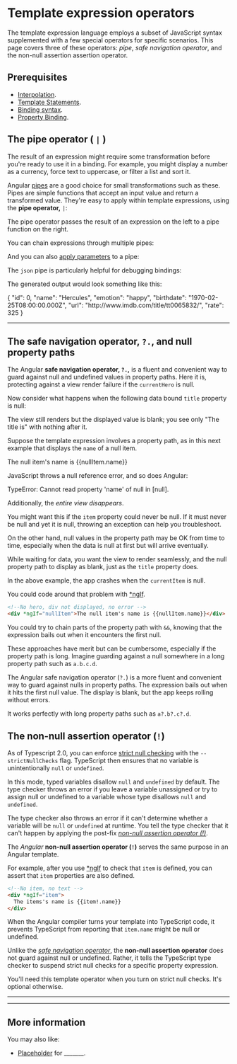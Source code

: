 

# Template expression operators



The template expression language employs a subset of JavaScript syntax supplemented with a few special operators
for specific scenarios. This page covers three of these operators: _pipe_, _safe navigation operator_, and the non-null assertion assertion operator.


## Prerequisites

* [Interpolation](guide/interpolation).
* [Template Statements](guide/template-statements).
* [Binding syntax](guide/binding-syntax).
* [Property Binding](guide/property-binding).


## The pipe operator ( `|` )

<!-- KW--There is another more in-depth Pipes doc. Maybe we don't need this. -->

The result of an expression might require some transformation before you're ready to use it in a binding.
For example, you might display a number as a currency, force text to uppercase, or filter a list and sort it.

Angular [pipes](guide/pipes) are a good choice for small transformations such as these.
Pipes are simple functions that accept an input value and return a transformed value.
They're easy to apply within template expressions, using the **pipe operator,** `|`:

<code-example path="template-syntax/src/app/app.component.html" region="pipes-1" title="src/app/app.component.html" linenums="false">
</code-example>

The pipe operator passes the result of an expression on the left to a pipe function on the right.

You can chain expressions through multiple pipes:

<code-example path="template-syntax/src/app/app.component.html" region="pipes-2" title="src/app/app.component.html" linenums="false">
</code-example>

And you can also [apply parameters](guide/pipes#parameterizing-a-pipe) to a pipe:

<code-example path="template-syntax/src/app/app.component.html" region="pipes-3" title="src/app/app.component.html" linenums="false">
</code-example>

The `json` pipe is particularly helpful for debugging bindings:

<code-example path="template-syntax/src/app/app.component.html" linenums="false" title="src/app/app.component.html (pipes-json)" region="pipes-json">
</code-example>

The generated output would look something like this:

<code-example language="json">
  { "id": 0, "name": "Hercules", "emotion": "happy",
    "birthdate": "1970-02-25T08:00:00.000Z",
    "url": "http://www.imdb.com/title/tt0065832/",
    "rate": 325 }
</code-example>

<hr/>
<!-- KW--Check this title syntax below to make sure it's consistently used throughout -->

## The safe navigation operator, `?.`, and null property paths

The Angular **safe navigation operator, `?.`,** is a fluent and convenient way to
guard against null and undefined values in property paths.
Here it is, protecting against a view render failure if the `currentHero` is null.

<code-example path="template-syntax/src/app/app.component.html" region="safe-2" title="src/app/app.component.html" linenums="false">
</code-example>

Now consider what happens when the following data bound `title` property is null:

<code-example path="template-syntax/src/app/app.component.html" region="safe-1" title="src/app/app.component.html" linenums="false">
</code-example>

The view still renders but the displayed value is blank; you see only "The title is" with nothing after it.

Suppose the template expression involves a property path, as in this next example
that displays the `name` of a null item.

<code-example language="html">
  The null item's name is {{nullItem.name}}
</code-example>

JavaScript throws a null reference error, and so does Angular:

<code-example format="nocode">
  TypeError: Cannot read property 'name' of null in [null].
</code-example>

Additionally, the *entire view disappears*.

You might want this if the `item` property could never be null.
If it must never be null and yet it is null,
throwing an exception can help you troubleshoot.

On the other hand, null values in the property path may be OK from time to time,
especially when the data is null at first but will arrive eventually.

While waiting for data, you want the view to render seamlessly, and
the null property path to display as blank, just as the `title` property does.

In the above example, the app crashes when the `currentItem` is null.

<!-- KW--Maybe we don't need this part that follows -->
You could code around that problem with [*ngIf](guide/template-syntax#ngIf).
```html
<!--No hero, div not displayed, no error -->
<div *ngIf="nullItem">The null item's name is {{nullItem.name}}</div>
```

<!-- <code-example path="template-syntax/src/app/app.component.html" region="safe-4" title="src/app/app.component.html" linenums="false">
</code-example> -->

You could try to chain parts of the property path with `&&`, knowing that the expression bails out
when it encounters the first null.

<code-example path="template-syntax/src/app/app.component.html" region="safe-5" title="src/app/app.component.html" linenums="false">
</code-example>

These approaches have merit but can be cumbersome, especially if the property path is long.
Imagine guarding against a null somewhere in a long property path such as `a.b.c.d`.

The Angular safe navigation operator (`?.`) is a more fluent and convenient way to guard against nulls in property paths.
The expression bails out when it hits the first null value.
The display is blank, but the app keeps rolling without errors.

<code-example path="template-syntax/src/app/app.component.html" region="safe-6" title="src/app/app.component.html" linenums="false">
</code-example>

It works perfectly with long property paths such as `a?.b?.c?.d`.


## The non-null assertion operator (`!`)

As of Typescript 2.0, you can enforce [strict null checking](http://www.typescriptlang.org/docs/handbook/release-notes/typescript-2-0.html "Strict null checking in TypeScript") with the `--strictNullChecks` flag. TypeScript then ensures that no variable is unintentionally `null` or `undefined`.

In this mode, typed variables disallow `null` and `undefined` by default. The type checker throws an error if you leave a variable unassigned or try to assign null or undefined to a variable whose type disallows `null` and `undefined`.

The type checker also throws an error if it can't determine whether 
a variable will be `null` or `undefined` at runtime.
You tell the type checker that it can't happen by applying the post-fix
[_non-null assertion operator (!)_](http://www.typescriptlang.org/docs/handbook/release-notes/typescript-2-0.html#non-null-assertion-operator "Non-null assertion operator").

The _Angular_ **non-null assertion operator (`!`)** serves the same purpose in an Angular template.

For example, after you use [*ngIf](guide/template-syntax#ngIf) to check that `item` is defined, you can assert that
`item` properties are also defined.

```html
<!--No item, no text -->
<div *ngIf="item">
  The items's name is {{item!.name}}
</div>
```

<!-- <code-example path="template-syntax/src/app/app.component.html" region="non-null-assertion-1" title="src/app/app.component.html" linenums="false">
</code-example> -->

When the Angular compiler turns your template into TypeScript code,
it prevents TypeScript from reporting that `item.name` might be null or undefined.

Unlike the [_safe navigation operator_](guide/template-syntax#safe-navigation-operator "Safe naviation operator (?.)"),
the **non-null assertion operator** does not guard against null or undefined.
Rather, it tells the TypeScript type checker to suspend strict null checks for a specific property expression.

You'll need this template operator when you turn on strict null checks. It's optional otherwise.

<hr/>


<hr />

## More information

You may also like:

* [Placeholder](guide/) for _______.

